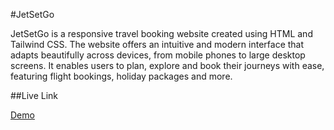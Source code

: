 #JetSetGo


JetSetGo is a responsive travel booking website created using HTML and Tailwind CSS. 
The website offers an intuitive and modern interface that adapts beautifully across devices, from mobile phones to large desktop screens. 
It enables users to plan, explore and book their journeys with ease, featuring flight bookings, holiday packages and more.

##Live Link

[Demo](https://bright-rugelach-f511d5.netlify.app/)
